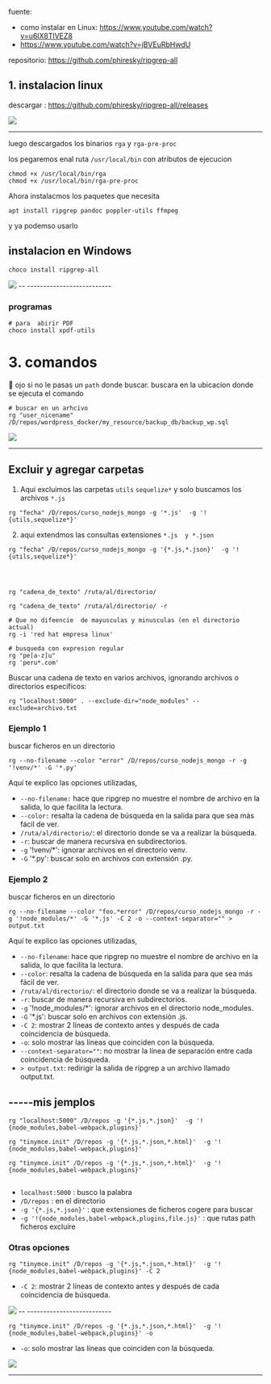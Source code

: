 fuente: 
- como instalar en Linux: https://www.youtube.com/watch?v=u6IX8TlVEZ8
- https://www.youtube.com/watch?v=jBVEuRbHwdU


repositorio: https://github.com/phiresky/ripgrep-all


## 1. instalacion linux

descargar : https://github.com/phiresky/ripgrep-all/releases



<img src="https://i.imgur.com/CxFbq9B.png" >

-- --------------------------

luego descargados los binarios `rga` y `rga-pre-proc`

los pegaremos enal ruta `/usr/local/bin` con atributos de ejecucion

```shell
chmod +x /usr/local/bin/rga
chmod +x /usr/local/bin/rga-pre-proc
```

Ahora instalacmos los paquetes que necesita
```shell
apt install ripgrep pandoc poppler-utils ffmpeg
```

y  ya  podemso  usarlo

## instalacion en Windows 
```shell
choco install ripgrep-all
```

<img src="https://i.imgur.com/Raw6ulz.png" >
-- --------------------------

### programas 
```shell
# para  abirir PDF
choco install xpdf-utils
```

# 3. comandos
👀 ojo si no le pasas un `path` donde buscar. buscara en la ubicacion donde se ejecuta el comando

```shell
# buscar en un arhcivo
rg "user_nicename" /D/repos/wordpress_docker/my_resource/backup_db/backup_wp.sql
```
<img src="https://i.imgur.com/3F0kdCW.png" >

-- --------------------------

## Excluir y agregar carpetas

1. Aqui excluimos las carpetas `utils` `sequelize*` y solo buscamos los archivos `*.js`
```shell
rg "fecha" /D/repos/curso_nodejs_mongo -g '*.js'  -g '!{utils,sequelize*}'
```
2. aqui extendmos las consultas extensiones `*.js  y *.json`
```shell
rg "fecha" /D/repos/curso_nodejs_mongo -g '{*.js,*.json}'  -g '!{utils,sequelize*}'
```




```shell



rg "cadena_de_texto" /ruta/al/directorio/

rg "cadena_de_texto" /ruta/al/directorio/ -r

# Que no difeencie  de mayusculas y minusculas (en el directorio actual)
rg -i 'red hat empresa linux'

# busqueda con expresion regular
rg "pe[a-z]u" 
rg 'peru*.com'
```
Buscar una cadena de texto en varios archivos, ignorando archivos o directorios específicos:
```shell
rg "localhost:5000" . --exclude-dir="node_modules" --exclude=archivo.txt
```
### Ejemplo 1
buscar ficheros en un directorio

```shell
rg --no-filename --color "error" /D/repos/curso_nodejs_mongo -r -g '!venv/*' -G '*.py'
```
Aquí te explico las opciones utilizadas,

- `--no-filename:` hace que ripgrep no muestre el nombre de archivo en la salida, lo que facilita la lectura.
- `--color:` resalta la cadena de búsqueda en la salida para que sea más fácil de ver.
- `/ruta/al/directorio/`: el directorio donde se va a realizar la búsqueda.
- `-r`: buscar de manera recursiva en subdirectorios.
- `-g` '!venv/*': ignorar archivos en el directorio venv.
- `-G` '*.py': buscar solo en archivos con extensión .py.

### Ejemplo 2
buscar ficheros en un directorio

```shell
rg --no-filename --color "foo.*error" /D/repos/curso_nodejs_mongo -r -g '!node_modules/*' -G '*.js' -C 2 -o --context-separator="" > output.txt
```
Aquí te explico las opciones utilizadas,

- `--no-filename`: hace que ripgrep no muestre el nombre de archivo en la salida, lo que facilita la lectura.
- `--color`: resalta la cadena de búsqueda en la salida para que sea más fácil de ver.
- `/ruta/al/directorio/`: el directorio donde se va a realizar la búsqueda.
- `-r`: buscar de manera recursiva en subdirectorios.
- `-g` '!node_modules/*': ignorar archivos en el directorio node_modules.
- `-G` '*.js': buscar solo en archivos con extensión .js.
- `-C 2`: mostrar 2 líneas de contexto antes y después de cada coincidencia de búsqueda.
- `-o`: solo mostrar las líneas que coinciden con la búsqueda.
- `--context-separator=""`: no mostrar la línea de separación entre cada coincidencia de búsqueda.
- `> output.txt`: redirigir la salida de ripgrep a un archivo llamado output.txt.


## -----mis jemplos



```shell
rg "localhost:5000" /D/repos -g '{*.js,*.json}'  -g '!{node_modules,babel-webpack,plugins}'
  
rg "tinymce.init" /D/repos -g '{*.js,*.json,*.html}'  -g '!{node_modules,babel-webpack,plugins}'

rg "tinymce.init" /D/repos -g '{*.js,*.json,*.html}'  -g '!{node_modules,babel-webpack,plugins}'


```
- `localhost:5000` : busco la palabra
- `/D/repos` : en el directorio
- `-g '{*.js,*.json}'` : que extensiones de ficheros cogere para buscar
- `-g '!{node_modules,babel-webpack,plugins,file.js}'` : que rutas path ficheros excluire


### Otras opciones
```shell
rg "tinymce.init" /D/repos -g '{*.js,*.json,*.html}'  -g '!{node_modules,babel-webpack,plugins}' -C 2

```

- `-C 2`: mostrar 2 líneas de contexto antes y después de cada coincidencia de búsqueda.

<img src="https://i.imgur.com/uqjF34u.png" >
-- --------------------------


```shell
rg "tinymce.init" /D/repos -g '{*.js,*.json,*.html}'  -g '!{node_modules,babel-webpack,plugins}' -o

```
- `-o`: solo mostrar las líneas que coinciden con la búsqueda.


<img src="https://i.imgur.com/9gHflKG.png" >

-- --------------------------

